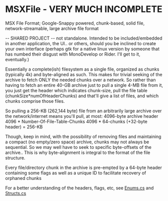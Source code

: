 # MSXFile - VERY MUCH INCOMPLETE
MSX File Format; Google-Snappy powered, chunk-based, solid file, network-streamable, large archive file format

-- SHARED PROJECT -- not standalone. Intended to be included/embedded in another application, the UI.. or others, should you be inclined to create your own interface
(perhaps gtk for a native linux version by someone that has numbed their disgust with MonoDevelop or Rider. I'll get to it, eventually.)

Essentially a complete(ish) filesystem as a single file, organized as chunks (typically 4k) and byte-aligned as such. This makes for trivial seeking of the archive to fetch ONLY the needed chunks over a network. So rather than having to fetch an entire 40-GB archive just to pull a single 4-MB file from it, you just get the header which indicates chunk-size, pull the file table (chunkSize*numOfHeaderChunks) and that'll give a list of files, and which chunks comprise those files.

So pulling a 256-KB (262,144 byte) file from an arbitrarily large archive over the network/internet means you'll pull, at most:
4096-byte archive header
4096 * Number-Of-File-Table-Chunks
4096 * 64-chunks (+32-byte header) = 256-KB

Though, keep in mind, with the possibility of removing files and maintaining a compact (no empty/zero space) archive, chunks may not always be sequential. So we may well have to seek to specific byte-offsets of the archive.. This is why byte-alignment is integral to the format of the file structure.

Every file/directory chunk in the archive is pre-empted by a 64-byte header containing some flags as well as a unique ID to facilitate recovery of orphaned chunks

For a better understanding of the headers, flags, etc, see [Enums.cs](MSX/Enums.cs) and [Structs.cs](MSX/Structs.cs)
